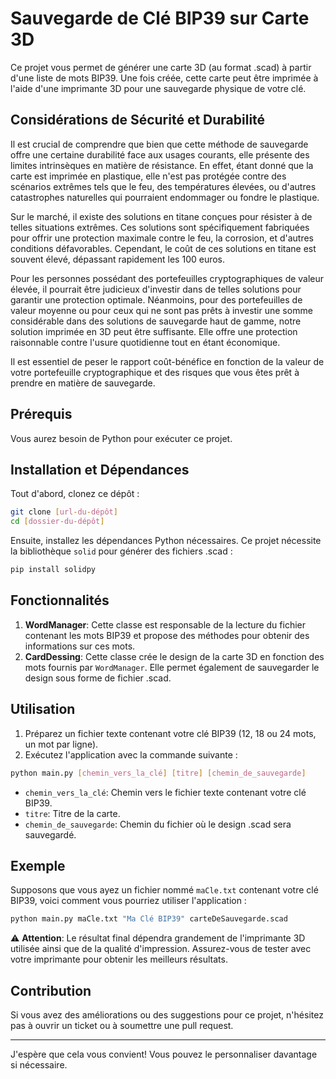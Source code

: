 # Sauvegarde de Clé BIP39 sur Carte 3D

Ce projet vous permet de générer une carte 3D (au format .scad) à partir d'une liste de mots BIP39. Une fois créée, cette carte peut être imprimée à l'aide d'une imprimante 3D pour une sauvegarde physique de votre clé.

## Considérations de Sécurité et Durabilité

Il est crucial de comprendre que bien que cette méthode de sauvegarde offre une certaine durabilité face aux usages courants, elle présente des limites intrinsèques en matière de résistance. En effet, étant donné que la carte est imprimée en plastique, elle n'est pas protégée contre des scénarios extrêmes tels que le feu, des températures élevées, ou d'autres catastrophes naturelles qui pourraient endommager ou fondre le plastique.

Sur le marché, il existe des solutions en titane conçues pour résister à de telles situations extrêmes. Ces solutions sont spécifiquement fabriquées pour offrir une protection maximale contre le feu, la corrosion, et d'autres conditions défavorables. Cependant, le coût de ces solutions en titane est souvent élevé, dépassant rapidement les 100 euros.

Pour les personnes possédant des portefeuilles cryptographiques de valeur élevée, il pourrait être judicieux d'investir dans de telles solutions pour garantir une protection optimale. Néanmoins, pour des portefeuilles de valeur moyenne ou pour ceux qui ne sont pas prêts à investir une somme considérable dans des solutions de sauvegarde haut de gamme, notre solution imprimée en 3D peut être suffisante. Elle offre une protection raisonnable contre l'usure quotidienne tout en étant économique.

Il est essentiel de peser le rapport coût-bénéfice en fonction de la valeur de votre portefeuille cryptographique et des risques que vous êtes prêt à prendre en matière de sauvegarde.

## Prérequis

Vous aurez besoin de Python pour exécuter ce projet.

## Installation et Dépendances

Tout d'abord, clonez ce dépôt :

```bash
git clone [url-du-dépôt]
cd [dossier-du-dépôt]
```

Ensuite, installez les dépendances Python nécessaires. Ce projet nécessite la bibliothèque `solid` pour générer des fichiers .scad :

```bash
pip install solidpy
```

## Fonctionnalités

1. **WordManager**: Cette classe est responsable de la lecture du fichier contenant les mots BIP39 et propose des méthodes pour obtenir des informations sur ces mots.
2. **CardDessing**: Cette classe crée le design de la carte 3D en fonction des mots fournis par `WordManager`. Elle permet également de sauvegarder le design sous forme de fichier .scad.

## Utilisation

1. Préparez un fichier texte contenant votre clé BIP39 (12, 18 ou 24 mots, un mot par ligne).
2. Exécutez l'application avec la commande suivante :

```bash
python main.py [chemin_vers_la_clé] [titre] [chemin_de_sauvegarde]
```

- `chemin_vers_la_clé`: Chemin vers le fichier texte contenant votre clé BIP39.
- `titre`: Titre de la carte.
- `chemin_de_sauvegarde`: Chemin du fichier où le design .scad sera sauvegardé.

## Exemple

Supposons que vous ayez un fichier nommé `maCle.txt` contenant votre clé BIP39, voici comment vous pourriez utiliser l'application :

```bash
python main.py maCle.txt "Ma Clé BIP39" carteDeSauvegarde.scad
```

⚠️ **Attention**: Le résultat final dépendra grandement de l'imprimante 3D utilisée ainsi que de la qualité d'impression. Assurez-vous de tester avec votre imprimante pour obtenir les meilleurs résultats.

## Contribution

Si vous avez des améliorations ou des suggestions pour ce projet, n'hésitez pas à ouvrir un ticket ou à soumettre une pull request.

---

J'espère que cela vous convient! Vous pouvez le personnaliser davantage si nécessaire.